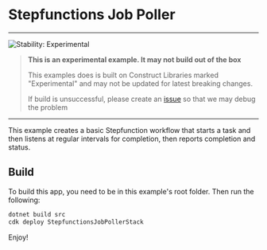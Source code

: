 
# Stepfunctions Job Poller
<!--BEGIN STABILITY BANNER-->
---

![Stability: Experimental](https://img.shields.io/badge/stability-Experimental-important.svg?style=for-the-badge)

> **This is an experimental example. It may not build out of the box**
>
> This examples does is built on Construct Libraries marked "Experimental" and may not be updated for latest breaking changes.
>
> If build is unsuccessful, please create an [issue](https://github.com/aws-samples/aws-cdk-examples/issues/new) so that we may debug the problem 

---
<!--END STABILITY BANNER-->

This example creates a basic Stepfunction workflow that starts a task and then listens at regular intervals for completion, then reports completion and status.

## Build

To build this app, you need to be in this example's root folder. Then run the following:
```bash
dotnet build src
cdk deploy StepfunctionsJobPollerStack
```

Enjoy!
